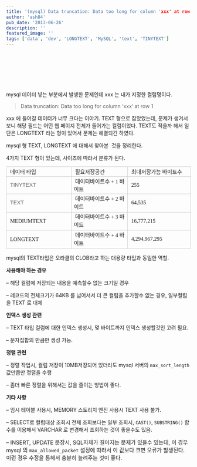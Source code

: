 ```yaml
---
title: '(mysql) Data truncation: Data too long for column 'xxx' at row 1'
author: 'ash84'
pub_date: '2013-06-26'
description: ''
featured_image: ''
tags: ['data', 'dev', 'LONGTEXT', 'MySQL', 'text', 'TINYTEXT']
---
```


<script async src="//pagead2.googlesyndication.com/pagead/js/adsbygoogle.js"></script>
<!-- 페이지내_긴_배너 -->
<ins class="adsbygoogle"
     style="display:inline-block;width:728px;height:90px"
     data-ad-client="ca-pub-8699046198561974"
     data-ad-slot="5480877276"></ins>
<script>
(adsbygoogle = window.adsbygoogle || []).push({});
</script>
 mysql 데이터 넣는 부분에서 발생한 문제인데 xxx 는 내가 지정한 컬럼명이다.  

> Data truncation: Data too long for column ‘xxx‘ at row 1

 xxx 에 들어갈 데이터가 너무 크다는 이야기. TEXT 형으로 잡았었는데, 문제가 생겨서 보니 해당 필드는 어떤 웹 페이지 전체가 들어가는 컬럼이었다. TEXT도 적을까 해서 일단은 LONGTEXT 라는 형이 있어서 문제는 해결되긴 하였다.  


mysql 형 TEXT, LONGTEXT 에 대해서 찾아본  것을 정리한다.

4가지 TEXT 형이 있는데, 사이즈에 따라서 분류가 된다. 

<table align="justify" border="0" cellpadding="0" cellspacing="0" class="txc-table" style="border:none;border-collapse:collapse;;font-family:돋움;font-size:12.222222328186035px" width="604"><tbody><tr><td style="width:201;height:24;border-bottom:1px solid #ccc;border-right:1px solid #ccc;border-top:1px solid #ccc;border-left:1px solid #ccc;;"><span style="font-size: 11pt;"> 데이터 타입</span>

</td><td style="width: 201px; height: 24px; border-bottom-width: 1px; border-bottom-style: solid; border-bottom-color: rgb(204, 204, 204); border-right-width: 1px; border-right-style: solid; border-right-color: rgb(204, 204, 204); border-top-width: 1px; border-top-style: solid; border-top-color: rgb(204, 204, 204);"><span style="font-size: 11pt;"> 필요저장공간</span><span style="font-size: 11pt;"> </span>

</td><td style="width: 201px; height: 24px; border-bottom-width: 1px; border-bottom-style: solid; border-bottom-color: rgb(204, 204, 204); border-right-width: 1px; border-right-style: solid; border-right-color: rgb(204, 204, 204); border-top-width: 1px; border-top-style: solid; border-top-color: rgb(204, 204, 204);"><span style="font-size: 11pt;"> 최대저장가능 바이트수  </span>

</td></tr><tr><td style="width: 201px; height: 24px; border-bottom-width: 1px; border-bottom-style: solid; border-bottom-color: rgb(204, 204, 204); border-right-width: 1px; border-right-style: solid; border-right-color: rgb(204, 204, 204); border-left-width: 1px; border-left-style: solid; border-left-color: rgb(204, 204, 204);"><span style="font-size: 11pt;"> </span><span style="color: rgb(102, 102, 102); font-family: 돋움, dotum, Helvetica, sans-serif; line-height: 14.53125px; font-size: 11pt;">TINYTEXT</span>

</td><td style="width: 201px; height: 24px; border-bottom-width: 1px; border-bottom-style: solid; border-bottom-color: rgb(204, 204, 204); border-right-width: 1px; border-right-style: solid; border-right-color: rgb(204, 204, 204);"><span style="font-size: 11pt;"> 데이터바이트수 +</span><span style="font-size: 11pt;"> 1 바이트</span>

</td><td style="width: 201px; height: 24px; border-bottom-width: 1px; border-bottom-style: solid; border-bottom-color: rgb(204, 204, 204); border-right-width: 1px; border-right-style: solid; border-right-color: rgb(204, 204, 204);"><span style="font-size: 11pt;"> 255</span>

</td></tr><tr><td style="width:201;height:24;border-bottom:1px solid #ccc;border-right:1px solid #ccc;border-left:1px solid #ccc;;"><span style="font-size: 11pt;"> </span><span style="color: rgb(102, 102, 102); font-family: 돋움, dotum, Helvetica, sans-serif; line-height: 14.53125px; font-size: 11pt;">TEXT</span>

</td><td style="width: 201px; height: 24px; border-bottom-width: 1px; border-bottom-style: solid; border-bottom-color: rgb(204, 204, 204); border-right-width: 1px; border-right-style: solid; border-right-color: rgb(204, 204, 204);"><span style="font-size: 11pt;"> </span><span style="font-size: 11pt; line-height: 1.5;">데이터바이트수 +</span><span style="font-size: 9pt; line-height: 1.5;"><span style="font-size: 11pt;"> 2</span><span style="font-size: 11pt;"> 바이트</span></span>

</td><td style="width: 201px; height: 24px; border-bottom-width: 1px; border-bottom-style: solid; border-bottom-color: rgb(204, 204, 204); border-right-width: 1px; border-right-style: solid; border-right-color: rgb(204, 204, 204);"><span style="font-size: 11pt;"> 64,535</span>

</td></tr><tr><td style="width:201;height:24;border-bottom:1px solid #ccc;border-right:1px solid #ccc;border-left:1px solid #ccc;;"><span style="font-size: 11pt;"> </span><span style="font-size: 11pt; line-height: 1.5;">MEDIUMTEXT</span>

</td><td style="width: 201px; height: 24px; border-bottom-width: 1px; border-bottom-style: solid; border-bottom-color: rgb(204, 204, 204); border-right-width: 1px; border-right-style: solid; border-right-color: rgb(204, 204, 204);"><span style="font-size: 11pt;"> </span><span style="font-size: 11pt; line-height: 1.5;">데이터바이트수 +</span><span style="font-size: 9pt; line-height: 1.5;"><span style="font-size: 11pt;"> 3</span><span style="font-size: 11pt;"> 바이트</span></span>

</td><td style="width: 201px; height: 24px; border-bottom-width: 1px; border-bottom-style: solid; border-bottom-color: rgb(204, 204, 204); border-right-width: 1px; border-right-style: solid; border-right-color: rgb(204, 204, 204);"><span style="font-size: 11pt;"> </span><span style="font-size: 11pt; line-height: 1.5;">16,777,215</span>

</td></tr><tr><td style="width:201;height:24;border-bottom:1px solid #ccc;border-right:1px solid #ccc;border-left:1px solid #ccc;;"><span style="font-size: 11pt;"> </span><span style="font-size: 11pt; line-height: 1.5;">LONGTEXT</span>

</td><td style="width: 201px; height: 24px; border-bottom-width: 1px; border-bottom-style: solid; border-bottom-color: rgb(204, 204, 204); border-right-width: 1px; border-right-style: solid; border-right-color: rgb(204, 204, 204);"><span style="font-size: 11pt;"> </span><span style="font-size: 11pt; line-height: 1.5;">데이터바이트수 +</span><span style="font-size: 9pt; line-height: 1.5;"><span style="font-size: 11pt;"> 4</span><span style="font-size: 11pt;"> 바이트</span></span>

</td><td style="width: 201px; height: 24px; border-bottom-width: 1px; border-bottom-style: solid; border-bottom-color: rgb(204, 204, 204); border-right-width: 1px; border-right-style: solid; border-right-color: rgb(204, 204, 204);"><span style="font-size: 11pt;"> 4,294,967,295</span>

</td></tr></tbody></table><font color="#666666" face="돋움, dotum, Helvetica, sans-serif"><span style="line-height: 14.53125px;">  
</span></font>

mysql의 TEXT타입은 오라클의 CLOB라고 하는 대용량 타입과 동일한 역할.

**사용해야 하는 경우**

– 해당 컬럼에 저장되는 내용을 예측할수 없는 크기일 경우

– 레코드의 전체크기가 64KB 를 넘어서서 더 큰 컬럼을 추가할수 없는 경우, 일부컬럼을 TEXT 로 대체 

**인덱스 생성 관련**

– TEXT 타입 컬럼에 대한 인덱스 생성시, 몇 바이트까지 인덱스 생성할것인 고려 필요.

– 문자집합의 만큼만 생성 가능.

**정렬 관련**

– 정렬 작업시, 컬럼 저장이 10MB저장되어 있더라도 mysql 서버의 ```max_sort_length``` 값만큼만 정렬을 수행


– 좀더 빠른 정렬을 위해서는 값을 줄이는 방법이 좋다.

**기타 사항**

– 임시 테이블 사용시, MEMORY 스토리지 엔진 사용시 TEXT 사용 불가. 

 – SELECT로 컬럼대상 조회시 전체 조회보다는 일부 조회시, ```CAST()```, ```SUBSTRING()``` 함수를 이용해서 VARCHAR 로 변경해서 조회하는 것이 좋을수도 있음. 

<span style="font-size: 11pt;">– INSERT, UPDATE 문장시, SQL자체가 길어지는 문제가 있을수 있는데, 이 경우 mysql 의 ```max_allowed_packet``` 설정에 따라서 이 값보다 크면 오류가 발생된다. 이런 경우 수정을 통해서 충분히 늘려주는 것이 좋다. </span>



